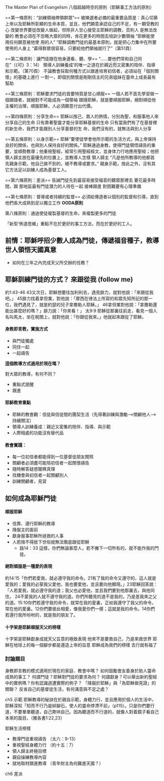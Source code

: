 The Master Plan of Evangelism
八個超越時空的原則（耶穌事工方法的原則）

==第一條原則：“訓練領袖帶領群眾”==
被揀選者必備的最重要品質是：真心切慕上帝以及耶穌所彰顯的生命本質，並且，他們願意承認自己的不足，有一顆受教的心
改變世界要從改變人做起，但除非人甘心接受主耶穌的調教，否則人 是無法改變的
教會必須在不忽略大眾的同時，肯花更多的時間去培訓少數領袖
“耶穌能使用任何願意被他使 用的人”
“耶穌調教門徒的最基本原則，就是把心力集中在所要使用的人身上
“贏得群眾很容易，只要給他們領袖就行了”（第51頁）

==第二條原則：讓門徒跟在他身邊看、聽、學==
“……要他們常和自己同在”（《可》3：14）
領導人訓練養成’的唯一之道在於親近而又密集的陪伴、指導和示範。（第70頁）
不論教會採取何種方式以跟進培育初信者，必須站在「個別關懷」的基礎上進行
一對一，即個別關懷是剛剛信主的兄弟姐妹在靈命上成長最有幫助

==第三條原則：耶穌要求門徒的首要特質是甘心順服==
一個人若不首先學習做一個跟隨者，就絕對不可能成為一個領袖
跟隨耶穌，就是要順服耶穌，絕對順從他主權的治理，順服耶穌，人必須願意付出代價。

==第四條原則：分享生命==
耶穌以捨己、救人的熱情，分別為聖，和服事他人來分享自己的生命
只有靠著聖靈才能分享耶穌基督的生命
只有當我們有了在基督裡的新生命，我們才能跟別人分享基督的生 命，我們沒有的，就無法與別人分享

==第五條原則：以身示範==
耶穌“要使徒學會他所示範的生活方式，與上帝保持良好的關係，也與別人保持良好的關係。”
耶穌通過身教，使得門徒領悟禱告的重要，並順勢教導；他重視聖經，經常引用聖經經文，並身体力行地應用聖經；他把領人歸主放在最優先的位置上，並教導人怎樣 領人歸主
“凡是他所教導的他都首先親身示範，他自己做不到的，絕不教導或要求。”
親身示範，捨此之外，沒有其它方法足以訓練人成為基督工人。

==第六條原則：差派==
告誡門徒先到最容易接受福音的聽眾那裡去
要花最多時間，跟 那地區最有門徒潛力的人待在一起
接棒跟進
對困難要有心理準備

==第七條原則：督導或者持續的監督==
必須給傳道者以個別的監督和引導，直到他們長大成熟到足以獨立工作
**OODA原則**

第八條原則：通過使徒複製基督的生命，來複製更多的門徒

「新型’佈道思維」重點不在於更好的事工方法，而在於更好的工人。

## 前情：耶穌呼招少數人成為門徒，傳遞福音種子，教導世人領悟天國真意
* 如何在三年之內完成天父所交辦的任務？

## 耶穌訓練門徒的方式？ 來跟從我 (follow me)

約1:43-46
43又次日，耶穌想要往加利利去，遇見腓力，就對他說：「來跟從我吧。」
45腓力找着拿但業，對他說：「摩西在律法上所寫的和眾先知所記的那一位，我們遇見了，就是約瑟的兒子拿撒勒人耶穌。」 46拿但業對他說：「拿撒勒還能出甚麼好的嗎？」腓力說：「你來看！」
太9:9 耶穌從那裏往前走，看見一個人名叫馬太，坐在稅關上，就對他說：「你跟從我來。」他就起來跟從了耶穌。

#### 身教即言教，實施方式
* 與門徒獨處
* 同住一起
* 一起禱告

**這個教導方式適用於現在嗎？**

對大眾的教導，有何不同？
* 重點式提醒
* 跟進

#### 耶穌教育重點
* 耶穌的教會觀：信徒與信徒間的團契生活（先得著訓練與激勵-->關顧他人-->持續關注）
* 領導人訓練養成：親近又密集的陪伴、指導、與示範
* 人際相處的功能沒有替代品

#### 教會實踐：
* 每一位初信者都能得到一位基督徒朋友關照
* 關顧者必須盡可能陪初信者一起關懷禱告
* 隨時解答疑惑闡釋真理
* 找機會與初信者一起關顧別人
* 訓練關顧者，見習

## 如何成為耶穌門徒

#### 順服耶穌
* 信靠、遵行耶穌的教導
* 降服主的面前
* 獻身服事耶穌所拯救的人事
* 人若捨不得放下世俗就無法徹底跟從耶穌
	* 路14：33 這樣，你們無論甚麼人，若不撇下一切所有的，就不能作我的門徒。

#### 絕對順服是一種愛的表現
約14:15「你們若愛我，就必遵守我的命令。21有了我的命令又遵守的，這人就是愛我的；愛我的必蒙我父愛他，我也要愛他，並且要向他顯現。」23耶穌回答說：「人若愛我，就必遵守我的道；我父也必愛他，並且我們要到他那裏去，與他同住。 24不愛我的人就不遵守我的道。你們所聽見的道不是我的，乃是差我來之父的道。15:10你們若遵守我的命令，就常在我的愛裏，正如我遵守了我父的命令，常在他的愛裏。12你們要彼此相愛，像我愛你們一樣；這就是我的命令。14你們若遵行我所吩咐的，就是我的朋友了。

#### 十字架是耶穌順服天父的榜樣
十字架是耶穌獻身成就天父旨意的極致表現
他來不是要救自己，乃是來救世界
耶穌在地球上的每一個腳步都是遵造上帝的旨意
耶穌成為我們的榜樣
去行就有福了

### 討論題目

身教即言教的模式適用於現在的家庭、教會中嗎？
如何鼓勵會友委身於助人靈命成熟的事工？
何謂門徒？耶穌對門徒的要求為何？
何謂獻身？可以舉出新約聖經中的實例嗎？你有認識週遭實際的例子？
「降服於耶穌」與「為耶穌做見證」的關聯？
反省自己的基督徒生活，有何滿意與不足之處？

ch5 示範
耶穌教導的秘訣在於親自示範，身體力行，並且應用於個人的生活中，耶穌深知「知而不行乃是絆腳石，使人的靈命停滯不前」（p115）。只是你們要行道，不要單單聽道，自己欺哄自己。因為聽道而不行道的，就像人對着鏡子看自己本來的面目，（雅各書1:22,23）

耶穌生活榜樣
* 教導門徒重視禱告 （太六：9-13）
* 重視聖經身體力行 （約十五：7）
* 領人歸主終極目標
* 親自操練教導內容
* 就地取材跟進教導 （青年財主為何難進天國？）

ch6 差派





